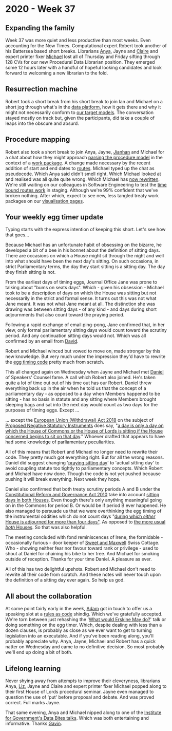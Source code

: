 # 2020 - Week 37

## Expanding the family

Week 37 was more quiet and less productive than most weeks. Even accounting for the Now Times. Computational expert Robert took another of his Battersea based short breaks. Librarians [Anya](https://twitter.com/bitten_), Jayne and [Claire](https://twitter.com/tinysprite) and expert printer fixer [Michael](https://twitter.com/fantasticlife) lost all of Thursday and Friday sifting through 128 CVs for our new Procedural Data Librarian position. They emerged some 12 hours later with a handful of hopeful looking candidates and look forward to welcoming a new librarian to the fold.

## Resurrection machine

Robert took a short break from his short break to join Ian and Michael on a short jog through what's in the [data platform](https://api.parliament.uk/), how it gets there and why it might not necessarily conform to [our target models](https://ukparliament.github.io/ontologies/). The conversation stayed mostly on track but, given the participants, did take a couple of leaps into the obscure and absurd.

## Procedure mapping

Robert also took a short break to join Anya, Jayne, [Jianhan](https://twitter.com/jianhanzhu) and Michael for a chat about how they might approach [parsing the procedure model](https://ukparliament.github.io/ontologies/procedure/flowcharts/design-notes.html#how-is-a-procedure-map-parsed-in-the-context-of-a-work-package) in the context of a [work package](https://ukparliament.github.io/ontologies/procedure/procedure-ontology.html#d4e259). A change made necessary by the recent addition of start and end dates to [routes](https://ukparliament.github.io/ontologies/procedure/procedure-ontology.html#d4e164).  Michael typed up the chat as pseudocode. Which Anya said didn't smell right. Which Michael looked at and realised was all quite quite wrong. Which Michael has [now rewritten](https://ukparliament.github.io/ontologies/procedure/flowcharts/meta/parsing/). We're still waiting on our colleagues in Software Engineering to test the [time bound routes work](https://trello.com/c/CDGB80DD/57-time-bound-routes) in staging. Although we're 99% confident that we've broken nothing. After which, expect to see new, less tangled treaty work packages on our [visualisation pages](https://procedures.azurewebsites.net/WorkPackages/1236/graph).

## Your weekly egg timer update

Typing starts with the express intention of keeping this short. Let's see how that goes...

Because Michael has an unfortunate habit of obsessing on the bizarre, he developed a bit of a bee in his bonnet about the definition of sitting days. There are occasions on which a House might sit through the night and well into what should have been the next day's sitting. On such occasiona, in strict Parliamentary terms, the day they start sitting is a sitting day. The day they finish sitting is not.

From the earliest days of timing eggs, Journal Office Jane was prone to talking about "bums on seats days". Which - given his obsession - Michael took to be a description of days on which the House was sitting but not necessarily in the strict and formal sense. It turns out this was not what Jane meant. It was not what Jane meant at all. The distinction she was drawing was between sitting days - of any kind - and days during short adjournments that also count toward the praying period.

Following a rapid exchange of email ping-pong, Jane confirmed that, in her view, only formal parliamentary sitting days would count toward the scrutiny period. And any continuation sitting days would not. Which was all confirmed by an email from [David](https://twitter.com/clerkly).

Robert and Michael winced but vowed to move on, made stronger by this new knowledge. But very much under the impression they'd have to rewrite the [egg timing code](https://github.com/fantasticlife/egg-timer) pretty much from scratch.

This all changed again on Wednesday when Jayne and Michael met [Daniel](https://www.danielgreenberg.co.uk/) of Speakers' Counsel fame. A call which Robert also joined. He's taken quite a lot of time out out of his time out has our Robert. Daniel threw everything back up in the air when he told us that the concept of a parliamentary day - as opposed to a day when Members happened to be sitting - has no basis in statute and any sitting where Members brought sleeping bags and sat into the next day would count as two days for the purposes of timing eggs. Except ...

... except the [European Union (Withdrawal) Act 2018](https://www.legislation.gov.uk/ukpga/2018/16/schedule/7/enacted) on the subject of [Proposed Negative Statutory Instruments](https://www.parliament.uk/site-information/glossary/proposed-negative-statutory-instrument/) does say, "[a day is only a day on which the House of Commons or the House of Lords is sitting if the House concerned begins to sit on that day](https://www.legislation.gov.uk/ukpga/2018/16/schedule/7/enacted#schedule-7-paragraph-17-11)." Whoever drafted that appears to have had some knowledge of parliamentary peculiarities. 

All of this means that Robert and Michael no longer need to rewrite their code. They pretty much got everything right. But for all the wrong reasons. Daniel did suggest changing '[praying sitting day](https://github.com/fantasticlife/egg-timer/blob/master/lib/monkey_patching/date.rb#L16)' to 'actual sitting day' to avoid coupling statute too tightly to parliamentary concepts. Which Robert and Michael have now done. Though the code is not yet pushed because pushing it will break everything. Next week they hope.

Daniel also confirmed that both treaty scrutiny periods A and B under the [Constitutional Reform and Governance Act 2010](https://www.legislation.gov.uk/ukpga/2010/25/introduction) take into account [sitting days in both Houses](https://www.legislation.gov.uk/ukpga/2010/25/part/2#section-20-9). Even though there's only anything meaningful going on in the Commons for period B. Or would be if period B ever happened. He also managed to persuade us that we were overthinking the egg timing of the instrumental oddities which do not count days "[during which *either* House is adjourned for more than four days"](https://www.legislation.gov.uk/ukpga/2006/51/section/19#viewLegSnippet). As opposed to [the more usual *both* Houses](https://www.legislation.gov.uk/ukpga/Geo6/9-10/36/section/7#section-7-1). So that was also helpful.

The meeting concluded with fond reminiscences of Irene, the formidable - occasionally furious - door keeper of [Sweet and Maxwell](https://en.wikipedia.org/wiki/Sweet_%26_Maxwell) Swiss Cottage. Who - showing neither fear nor favour toward rank or privilege - used to shout at Daniel for chaining his bike to her tree. And Michael for smoking outside of reception. Thanks for your time Daniel. A pleasure as ever. 

All of this has two delightful upshots. Robert and Michael don't need to rewrite all their code from scratch. And these notes will never touch upon the definition of a sitting day ever again. So help us god.

## All about the collaboration 

At some point fairly early in the week, [Adam](https://twitter.com/AdamWyner) got in touch to offer us a speaking slot at a [rules as code](https://govinsider.asia/inclusive-gov/four-things-you-should-know-about-rules-as-code/) shindig. Which we've gratefully accepted. We're torn between just rehashing the '[What would Erskine May do?](https://smethur.st/posts/176135870)' talk or doing something on the egg timer. Which, despite dealing with less than a dozen clauses, is probably as close as we ever want to get to turning legislation into an executable. And if you've been reading along, you'll probably appreciate why. Anya, Jayne, Michael and Robert has a quick natter on Wednesday and came to no definitive decision. So most probably we'll end up doing a bit of both.
 
## Lifelong learning

Never shying away from attempts to improve their cleveryness, librarians Anya, [Liz](https://twitter.com/greensideknits), Jayne and Claire and expert printer fixer Michael popped along to their first House of Lords procedural seminar. Jayne even managed to question the use of 'put' before proposal and debate. And was proved correct. Full marks Jayne.

That same evening, Anya and Michael nipped along to one of the [Institute for Government's Data Bites talks](https://www.instituteforgovernment.org.uk/events/data-bites-13). Which was both entertaining and informative. Thanks [Gavin](https://twitter.com/GavinFreeguard).